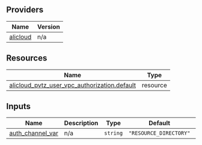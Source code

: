 <!-- BEGIN_TF_DOCS -->
## Providers

| Name | Version |
|------|---------|
| <a name="provider_alicloud"></a> [alicloud](#provider\_alicloud) | n/a |

## Resources

| Name | Type |
|------|------|
| [alicloud_pvtz_user_vpc_authorization.default](https://registry.terraform.io/providers/hashicorp/alicloud/latest/docs/resources/pvtz_user_vpc_authorization) | resource |

## Inputs

| Name | Description | Type | Default | Required |
|------|-------------|------|---------|:--------:|
| <a name="input_auth_channel_var"></a> [auth\_channel\_var](#input\_auth\_channel\_var) | n/a | `string` | `"RESOURCE_DIRECTORY"` | no |
<!-- END_TF_DOCS -->    